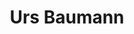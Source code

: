 ---
title: "Urs Baumann"
draft: false
type: about-us
# post image
image: "/images/ins/about-us/urs-baumann.jpg"
# This is the meta description used by search engines (see https://moz.com/learn/seo/meta-description)
# Recommended length: 50–160 characters (Google truncates snippets to ~155–160 characters)
description: "Network Engineer at INS Institute for Networked Solutions in eastern Switzerland."
# Weight determines the order in which the team members are listed in the about us page. Team members with the same weight get sorted alphabetically according to their 'title'.
weight: 3
email: "urs.baumann@ost.ch"
function: 
  - "Network Engineer"
academicTitle: "BSc. FHO in Computer Science"
certifications:
  - "CCNP Enterprise Infrastructure"
  - "CCNP Data Center"
  - "AWS Academy Accredited Educator"
  - "BCNP"
  - "MCA200 (OpenStack)"
tags: 
  - "instructor"
  - "network-automation"
  - "infrastructureascode"
  - "IaC"
  - "python"
  - "nornir"
  - "ansible"
  - "devops"
---